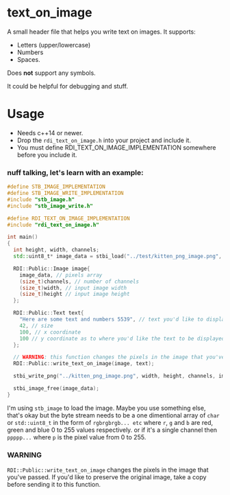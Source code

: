 # text_on_image
A small header file that helps you write text on images.
It supports:
* Letters (upper/lowercase)
* Numbers
* Spaces.

Does **not** support any symbols.

It could be helpful for debugging and stuff.

# Usage
* Needs c++14 or newer.
* Drop the `rdi_text_on_image.h` into your project and include it.
* You must define RDI_TEXT_ON_IMAGE_IMPLEMENTATION somewhere before you include it.

### nuff talking, let's learn with an example:
```c++
#define STB_IMAGE_IMPLEMENTATION
#define STB_IMAGE_WRITE_IMPLEMENTATION
#include "stb_image.h"
#include "stb_image_write.h"

#define RDI_TEXT_ON_IMAGE_IMPLEMENTATION
#include "rdi_text_on_image.h"

int main()
{
  int height, width, channels;
  std::uint8_t* image_data = stbi_load("../test/kitten_png_image.png", &width, &height, &channels, 0);

  RDI::Public::Image image{
	image_data, // pixels array
	(size_t)channels, // number of channels
	(size_t)width, // input image width
	(size_t)height // input image height
  };

  RDI::Public::Text text{
	"Here are some text and numbers 5539", // text you'd like to display
	42, // size
	100, // x coordinate
	100 // y coordinate as to where you'd like the text to be displayed on the image
  };

  // WARNING: this function changes the pixels in the image that you've passed
  RDI::Public::write_text_on_image(image, text);

  stbi_write_png("../kitten_png_image.png", width, height, channels, image_data, 0);

  stbi_image_free(image_data);
}

```

I'm using `stb_image` to load the image. Maybe you use something else, that's okay but 
the byte stream needs to be a one dimentional array of `char` or `std::uint8_t` in the form of `rgbrgbrgb... etc`
where `r`, `g` and `b` are red, green and blue 0 to 255 values respectively.
or if it's a single channel then `ppppp...` where `p` is the pixel value from 0 to 255.

### WARNING
`RDI::Public::write_text_on_image` changes the pixels in the image that you've passed.
If you'd like to preserve the original image, take a copy before sending it to this function.
